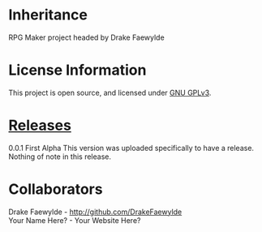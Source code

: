 # Inheritance
RPG Maker project headed by Drake Faewylde

# License Information
This project is open source, and licensed under <a href="https://www.gnu.org/licenses/gpl-3.0.en.html">GNU GPLv3</a>.

# <a href="http://github.com/DrakeFaewylde/Inheritance/releases">Releases</a>
0.0.1 First Alpha This version was uploaded specifically to have a release. Nothing of note in this release.

# Collaborators
Drake Faewylde - http://github.com/DrakeFaewylde  
Your Name Here? - Your Website Here?
